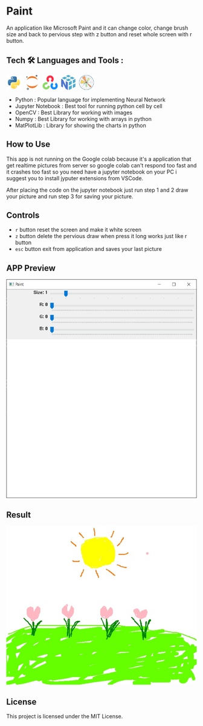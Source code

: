 # Paint
An application like Microsoft Paint and it can change color, change brush size and back to pervious step with z button and reset whole screen with r button.

## Tech :hammer_and_wrench: Languages and Tools :

<div>
  <img src="https://github.com/devicons/devicon/blob/master/icons/python/python-original.svg" title="Python" alt="Python" width="40" height="40"/>&nbsp;
  <img src="https://github.com/devicons/devicon/blob/master/icons/jupyter/jupyter-original.svg" title="Jupyter Notebook" alt="Jupyter Notebook" width="40" height="40"/>&nbsp;
  <img src="https://github.com/devicons/devicon/blob/master/icons/opencv/opencv-original.svg" title="OpenCV" alt="OpenCV" width="40" height="40"/>&nbsp;
  <img src="https://github.com/devicons/devicon/blob/master/icons/numpy/numpy-original.svg" title="Numpy" alt="Numpy" width="40" height="40"/>&nbsp;
  <img src="https://github.com/devicons/devicon/blob/master/icons/matplotlib/matplotlib-original.svg"  title="MatPlotLib" alt="MatPlotLib" width="40" height="40"/>&nbsp;
</div>

- Python : Popular language for implementing Neural Network
- Jupyter Notebook : Best tool for running python cell by cell
- OpenCV : Best Library for working with images
- Numpy : Best Library for working with arrays in python
- MatPlotLib : Library for showing the charts in python

## How to Use

This app is not running on the Google colab because it's a application that get realtime pictures from server so google colab can't respond too fast and it crashes too fast so you need have a jupyter notebook on your PC i suggest you to install jyputer extensions from VSCode.

After placing the code on the jupyter notebook just run step 1 and 2 draw your picture and run step 3 for saving your picture.

## Controls

  - `r` button reset the screen and make it white screen
  - `z` button delete the pervious draw when press it long works just like r button
  - `esc` button exit from application and saves your last picture

## APP Preview

<div display=flex align=center>
  <img src="/Pictures/APP.PNG" width="600px"/>
</div>

## Result

<div display=flex align=center>
  <img src="/Pictures/Picture.jpg"/>
</div>

## License

This project is licensed under the MIT License.
